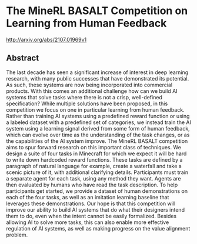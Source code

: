# The MineRL BASALT Competition on Learning from Human Feedback
http://arxiv.org/abs/2107.01969v1
## Abstract
The last decade has seen a significant increase of interest in deep learning research, with many public successes that have demonstrated its potential. As such, these systems are now being incorporated into commercial products. With this comes an additional challenge how can we build AI systems that solve tasks where there is not a crisp, well-defined specification? While multiple solutions have been proposed, in this competition we focus on one in particular learning from human feedback. Rather than training AI systems using a predefined reward function or using a labeled dataset with a predefined set of categories, we instead train the AI system using a learning signal derived from some form of human feedback, which can evolve over time as the understanding of the task changes, or as the capabilities of the AI system improve.   The MineRL BASALT competition aims to spur forward research on this important class of techniques. We design a suite of four tasks in Minecraft for which we expect it will be hard to write down hardcoded reward functions. These tasks are defined by a paragraph of natural language for example, create a waterfall and take a scenic picture of it, with additional clarifying details. Participants must train a separate agent for each task, using any method they want. Agents are then evaluated by humans who have read the task description. To help participants get started, we provide a dataset of human demonstrations on each of the four tasks, as well as an imitation learning baseline that leverages these demonstrations.   Our hope is that this competition will improve our ability to build AI systems that do what their designers intend them to do, even when the intent cannot be easily formalized. Besides allowing AI to solve more tasks, this can also enable more effective regulation of AI systems, as well as making progress on the value alignment problem.